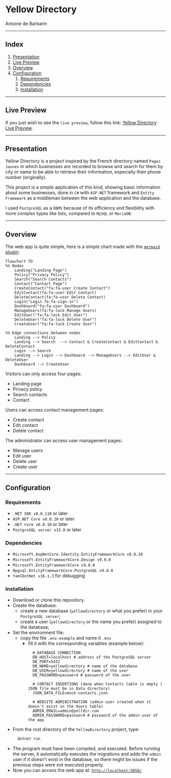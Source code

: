 # Yellow Directory

Antoine de Barbarin

---

## Index

1. [Presentation](#presentation)
2. [Live Preview](#live-preview)
3. [Overview](#overview)
4. [Configuration](#configuration)
   1. [Requirements](#requirements)
   2. [Dependencies](#dependencies)
   3. [Installation](#installation)

---

## Live Preview

If you just wish to see the `live preview`, follow this link: [Yellow Directory Live Preview](https://yellow-directory.adebarbarin.com).

---

## Presentation

Yellow Directory is a project inspired by the French directory named `Pages Jaunes` in which businesses are recorded to browse and search for them by city or name to be able to retrieve their information, especially their phone number (originally).

This project is a simple application of this kind, showing basic information about some businesses, done in `C#` with `ASP.NET` framework and `Entity Framework` as a middleman between the web application and the database.

I used `PostgreSQL` as a `DBMS` because of its efficiency and flexibility with more complex types like lists, compared to `MySQL` or `MariaDB`.

---

## Overview

The web app is quite simple, here is a simple chart made with the [`mermaid` plugin](https://www.mermaidchart.com/):

```mermaid
flowchart TD
%% Nodes
    Landing("Landing Page")
    Policy("Privacy Policy")
    Search("Search Contacts")
    Contact("Contact Page")
    CreateContact("fa:fa-user Create Contact")
    EditContact(fa:fa-user Edit Contact)
    DeleteContact(fa:fa-user Delete Contact)
    Login("Login fa:fa-sign-in")
    Dashboard("fa:fa-user Dashboard")
    ManageUsers(fa:fa-lock Manage Users)
    EditUser("fa:fa-lock Edit User")
    DeleteUser("fa:fa-lock Delete User")
    CreateUser("fa:fa-lock Create User")

%% Edge connections between nodes
    Landing --> Policy
    Landing --> Search  --> Contact & CreateContact & EditContact & DeleteContact
    Login --> Search
    Landing --> Login --> Dashboard --> ManageUsers --> EditUser & DeleteUser
    Dashboard --> CreateUser
```

Visitors can only access four pages:
- Landing page
- Privacy policy
- Search contacts
- Contact

Users can access contact management pages:
- Create contact
- Edit contact
- Delete contact

The administrator can access user management pages:
- Manage users
- Edit user
- Delete user
- Create user

---

## Configuration

### Requirements

- `.NET SDK v8.0.110` or later
- `ASP.NET Core v8.0.10` or later
- `.NET Core v8.0.10` or later
- `PostgreSQL server v15.8` or later

### Dependencies

- `Microsoft.AspNetCore.Identity.EntityFrameworkCore v8.0.10`
- `Microsoft.EntityFrameworkCore.Design v9.0.0`
- `Microsoft.EntityFrameworkCore v9.0.0`
- `Npgsql.EntityFrameworkCore.PostgreSQL v9.0.0`
- `YamlDotNet v16.1.3` for debugging

### Installation

- Download or clone this repository.
- Create the database:
  - create a new database (`yellowdirectory` or what you prefer) in your `PostgreSQL server`;
  - create a user (`yellowdirectory` or the name you prefer) assigned to the database;
- Set the environment file:
  - copy the file `.env.example` and name it `.env`
    - fill it with the corresponding variables (example below):
      ```dotenv
        # DATABASE CONNECTION
        DB_HOST=localhost # address of the PostgreSQL server
        DB_PORT=5432
        DB_NAME=yellowdirectory # name of the database
        DB_USER=yellowdirectory # name of the user
        DB_PASSWORD=password # password of the user

        # CONTACT INSERTIONS (done when Contacts table is empty | JSON file must be in Data directory)
        JSON_DATA_FILE=mock-contacts.json

        # WEBSITE ADMINISTRATION (admin user created when it doesn't exist in the Users table)
        ADMIN_EMAIL=admin@yelldir.com
        ADMIN_PASSWORD=password # password of the admin user of the app
        ```
- From the root directory of the `YellowDirectory` project, type:
  ```Bash
    dotnet run
  ```
- The program must have been compiled, and executed. Before running the server, it automatically executes the migrations and adds the `admin` user if it doesn't exist in the database, so there might be issues if the previous steps were not executed properly.
- Now you can access the web app at: [`http://localhost:5050/`](http://localhost:5050/)
